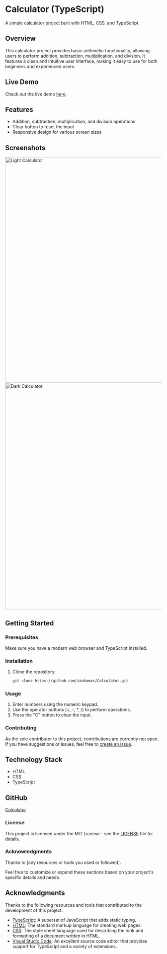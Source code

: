 # Calculator (TypeScript)

A simple calculator project built with HTML, CSS, and TypeScript.

## Overview

This calculator project provides basic arithmetic functionality, allowing users to perform addition, subtraction, multiplication, and division. It features a clean and intuitive user interface, making it easy to use for both beginners and experienced users.

## Live Demo

Check out the live demo [here](https://your-live-demo-link.com).

## Features

- Addition, subtraction, multiplication, and division operations
- Clear button to reset the input
- Responsive design for various screen sizes

## Screenshots

<img width="727" alt="Light Calculator" src="https://github.com/iankamar/Calculator/assets/95672055/e1ebad04-44d2-46cb-8ca1-64ac132f7d83">
<img width="731" alt="Dark Calculator" src="https://github.com/iankamar/Calculator/assets/95672055/1e62ea0c-aa81-4695-aaa5-71d63c3e03a5">


## Getting Started

### Prerequisites

Make sure you have a modern web browser and TypeScript installed.

### Installation

1. Clone the repository:

   ```bash
   git clone https://github.com/iankamar/Calculator.git

### Usage

1. Enter numbers using the numeric keypad.
2. Use the operator buttons (+, -, *, /) to perform operations.
3. Press the "C" button to clear the input.

### Contributing

As the sole contributor to this project, contributions are currently not open. If you have suggestions or issues, feel free to [create an issue](https://github.com/iankamar/Calculator/issues).


## Technology Stack

- HTML
- CSS
- TypeScript

## GitHub
[Calculator](https://iankamar.github.io/Calculator/)

### License

This project is licensed under the MIT License - see the [LICENSE](LICENSE) file for details.

### Acknowledgments

Thanks to [any resources or tools you used or followed].

Feel free to customize or expand these sections based on your project's specific details and needs.


## Acknowledgments

Thanks to the following resources and tools that contributed to the development of this project:

- [TypeScript](https://www.typescriptlang.org/): A superset of JavaScript that adds static typing.
- [HTML](https://developer.mozilla.org/en-US/docs/Web/HTML): The standard markup language for creating web pages.
- [CSS](https://developer.mozilla.org/en-US/docs/Web/CSS): The style sheet language used for describing the look and formatting of a document written in HTML.
- [Visual Studio Code](https://code.visualstudio.com/): An excellent source code editor that provides support for TypeScript and a variety of extensions.

